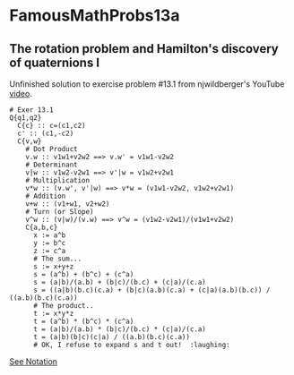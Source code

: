 # FamousMathProbs13a
## The rotation problem and Hamilton's discovery of quaternions I
Unfinished solution to exercise problem #13.1 from njwildberger's YouTube
[video](http://www.youtube.com/watch?v=uRKZnFAR7yw).

    # Exer 13.1
    Q{q1,q2}
      C{c} :: c=(c1,c2)
      c' :: (c1,-c2)
      C{v,w}
        # Dot Product
        v.w :: v1w1+v2w2 ==> v.w' = v1w1-v2w2
        # Determinant
        v|w :: v1w2-v2w1 ==> v'|w = v1w2+v2w1
        # Multiplication
        v*w :: (v.w', v'|w) ==> v*w = (v1w1-v2w2, v1w2+v2w1)
        # Addition
        v+w :: (v1+w1, v2+w2)
        # Turn (or Slope)
        v^w :: (v|w)/(v.w) ==> v^w = (v1w2-v2w1)/(v1w1+v2w2)
        C{a,b,c}
          x := a^b
          y := b^c
          z := c^a
          # The sum...
          s := x+y+z
          s = (a^b) + (b^c) + (c^a)
          s = (a|b)/(a.b) + (b|c)/(b.c) + (c|a)/(c.a)
          s = ((a|b)(b.c)(c.a) + (b|c)(a.b)(c.a) + (c|a)(a.b)(b.c)) / ((a.b)(b.c)(c.a))
          # The product..
          t := x*y*z
          t = (a^b) * (b^c) * (c^a)
          t = (a|b)/(a.b) * (b|c)/(b.c) * (c|a)/(c.a)
          t = (a|b)(b|c)(c|a) / ((a.b)(b.c)(c.a))
          # OK, I refuse to expand s and t out!  :laughing:

[See Notation](../Notation.md)
